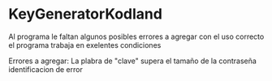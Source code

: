 # KeyGeneratorKodland

Al programa le faltan algunos posibles errores a agregar con el uso correcto el programa trabaja en exelentes condiciones

Errores a agregar:
  La plabra de "clave" supera el tamaño de la contraseña
  identificacion de error
